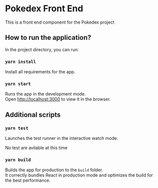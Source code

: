 # Pokedex Front End

This is a front end component for the Pokedex project

## How to run the application?

In the project directory, you can run:

### `yarn install`

Install all requirements for the app.

### `yarn start`

Runs the app in the development mode.\
Open [http://localhost:3000](http://localhost:3000) to view it in the browser.

## Additional scripts

### `yarn test`

Launches the test runner in the interactive watch mode.

No test are avilable at this time

### `yarn build`

Builds the app for production to the `build` folder.\
It correctly bundles React in production mode and optimizes the build for the best performance.

